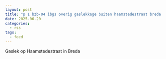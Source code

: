 ```yaml
---
layout: post
title: "p 1 bzb-04 ibgs overig gaslekkage buiten haamstedestraat breda 203092 203132"
date: 2025-06-20
categories: 
  - rss
tags: 
  - feed
---
```


Gaslek op Haamstedestraat in Breda
